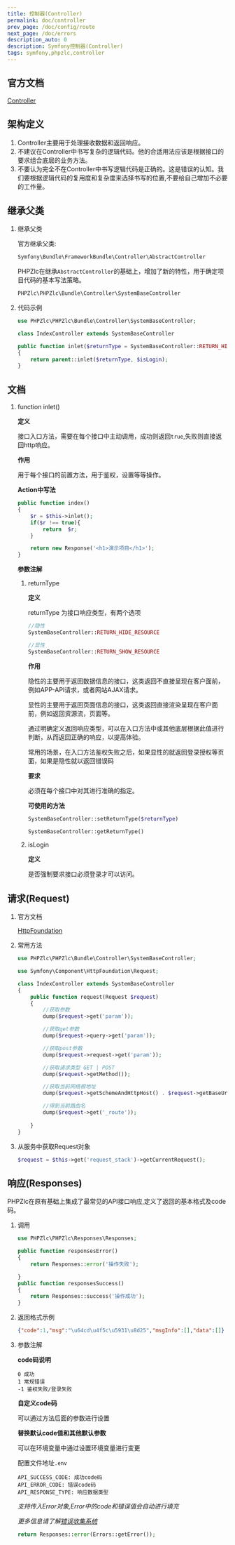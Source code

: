 ```yaml
---
title: 控制器(Controller)
permalink: doc/controller
prev_page: /doc/config/route
next_page: /doc/errors
description_auto: 0
description: Symfony控制器(Controller) 
tags: symfony,phpzlc,controller
---
```


## 官方文档

[Controller](https://symfony.com/doc/4.4/controller.html)

## 架构定义

1. Controller主要用于处理接收数据和返回响应。
2. 不建议在Controller中书写复杂的逻辑代码。他的合适用法应该是根据接口的要求组合底层的业务方法。
3. 不要认为完全不在Controller中书写逻辑代码是正确的。这是错误的认知。我们要根据逻辑代码的复用度和复杂度来选择书写的位置,不要给自己增加不必要的工作量。

## 继承父类

1. 继承父类
    
    官方继承父类: 
    
    ```php
    Symfony\Bundle\FrameworkBundle\Controller\AbstractController
    ```
   
    PHPZlc在继承`AbstractController`的基础上，增加了新的特性，用于确定项目代码的基本写法策略。
    
    ```php
    PHPZlc\PHPZlc\Bundle\Controller\SystemBaseController
    ```
   
2. 代码示例

    ```php
    use PHPZlc\PHPZlc\Bundle\Controller\SystemBaseController;
    
    class IndexController extends SystemBaseController
    
    public function inlet($returnType = SystemBaseController::RETURN_HIDE_RESOURCE, $isLogin = true)
    {
        return parent::inlet($returnType, $isLogin);
    }
    ```

## 文档

1. function inlet()

    **定义**
    
    接口入口方法，需要在每个接口中主动调用，成功则返回`true`,失败则直接返回http响应。
    
    **作用**
    
    用于每个接口的前置方法，用于鉴权，设置等等操作。
    
    **Action中写法**
    
    ```php
    public function index()
    {
        $r = $this->inlet();
        if($r !== true){
            return  $r;
        }

        return new Response('<h1>演示项目</h1>');
    }
    ```
   
   **参数注解**
   
   1. returnType
   
       **定义**
       
       returnType 为接口响应类型，有两个选项
       
       ```php
       //隐性
       SystemBaseController::RETURN_HIDE_RESOURCE
       ````
       ```php
       //显性
       SystemBaseController::RETURN_SHOW_RESOURCE
       ```
       
       **作用**
       
       隐性的主要用于返回数据信息的接口，这类返回不直接呈现在客户面前，例如APP-API请求，或者网站AJAX请求。
       
       显性的主要用于返回页面信息的接口，这类返回直接渲染呈现在客户面前，例如返回资源流，页面等。
       
       通过明确定义返回响应类型，可以在入口方法中或其他底层根据此值进行判断，从而返回正确的响应，以提高体验。
       
       常用的场景，在入口方法鉴权失败之后，如果显性的就返回登录授权等页面，如果是隐性就以返回错误码
       
       **要求**
       
       必须在每个接口中对其进行准确的指定。
       
       **可使用的方法**  
       
       ```php
       SystemBaseController::setReturnType($returnType)
       
       SystemBaseController::getReturnType()
       ```
      
   2. isLogin
   
       **定义**
      
       是否强制要求接口必须登录才可以访问。
   
  

## 请求(Request)

1. 官方文档

    [HttpFoundation](https://symfony.com/doc/4.4/components/http_foundation.html)

2. 常用方法

    ```php
    use PHPZlc\PHPZlc\Bundle\Controller\SystemBaseController;
    
    use Symfony\Component\HttpFoundation\Request;
    
    class IndexController extends SystemBaseController
    {
        public function request(Request $request)
        {
            //获取参数
            dump($request->get('param'));
    
            //获取get参数
            dump($request->query->get('param'));
    
            //获取post参数
            dump($request->request->get('param'));
    
            //获取请求类型 GET | POST
            dump($request->getMethod());
    
            //获取当前网络根地址
            dump($request->getSchemeAndHttpHost() . $request->getBaseUrl());
    
            //得到当前路由名
            dump($request->get('_route'));
            
        }
    }
    ```
3. 从服务中获取Request对象

    ```php
    $request = $this->get('request_stack')->getCurrentRequest();
    ```

## 响应(Responses)

PHPZlc在原有基础上集成了最常见的API接口响应,定义了返回的基本格式及code码。

1. 调用

    ```php
    use PHPZlc\PHPZlc\Responses\Responses;
    
    public function responsesError()
    {
        return Responses::error('操作失败');
    
    }
    public function responsesSuccess()
    {
        return Responses::success('操作成功');
    }
    ```

2. 返回格式示例

    ```json
    {"code":1,"msg":"\u64cd\u4f5c\u5931\u8d25","msgInfo":[],"data":[]}
    ```

3. 参数注解

   **code码说明**

   ```text
   0 成功
   1 常规错误
   -1 鉴权失败/登录失败
   ```

   **自定义code码**

   可以通过方法后面的参数进行设置

   **替换默认code值和其他默认参数**
  
   可以在环境变量中通过设置环境变量进行变更
    
   配置文件地址`.env`

   ```text
   API_SUCCESS_CODE: 成功code码
   API_ERROR_CODE: 错误code码
   API_RESPONSE_TYPE: 响应数据类型
   ```

   _支持传入Error对象,Error中的code和错误值会自动进行填充_
  
   _更多信息请了解[错误收集系统](/doc/errors)_
  
   ```php
   return Responses::error(Errors::getError());
   ```
 